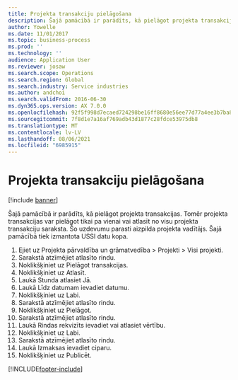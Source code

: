 ```yaml
---
title: Projekta transakciju pielāgošana
description: Šajā pamācībā ir parādīts, kā pielāgot projekta transakcijas.
author: Yowelle
ms.date: 11/01/2017
ms.topic: business-process
ms.prod: ''
ms.technology: ''
audience: Application User
ms.reviewer: josaw
ms.search.scope: Operations
ms.search.region: Global
ms.search.industry: Service industries
ms.author: andchoi
ms.search.validFrom: 2016-06-30
ms.dyn365.ops.version: AX 7.0.0
ms.openlocfilehash: 92f5f998d7ecaed724298be16ff8680e56ee77d77a4ee3b7ba83fa5a8a1a4787
ms.sourcegitcommit: 7f8d1e7a16af769adb43d1877c28fdce53975db8
ms.translationtype: MT
ms.contentlocale: lv-LV
ms.lasthandoff: 08/06/2021
ms.locfileid: "6985915"
---
```

# <a name="adjust-project-transactions"></a>Projekta transakciju pielāgošana

[!include [banner](../../includes/banner.md)]

Šajā pamācībā ir parādīts, kā pielāgot projekta transakcijas. Tomēr projekta transakcijas var pielāgot tikai pa vienai vai atlasīt no visu projekta transakciju saraksta. Šo uzdevumu parasti aizpilda projekta vadītājs. Šajā pamācībā tiek izmantota USSI datu kopa.

1. Ejiet uz Projekta pārvaldība un grāmatvedība > Projekti > Visi projekti. 
2. Sarakstā atzīmējiet atlasīto rindu. 
3. Noklikšķiniet uz Pielāgot transakcijas. 
4. Noklikšķiniet uz Atlasīt. 
5. Laukā Stunda atlasiet Jā. 
6. Laukā Līdz datumam ievadiet datumu. 
7. Noklikšķiniet uz Labi. 
8. Sarakstā atzīmējiet atlasīto rindu. 
9. Noklikšķiniet uz Pielāgot. 
10. Sarakstā atzīmējiet atlasīto rindu. 
11. Laukā Rindas rekvizīts ievadiet vai atlasiet vērtību. 
12. Noklikšķiniet uz Labi. 
13. Sarakstā atzīmējiet atlasīto rindu. 
14. Laukā Izmaksas ievadiet ciparu. 
15. Noklikšķiniet uz Publicēt. 


[!INCLUDE[footer-include](../../includes/footer-banner.md)]